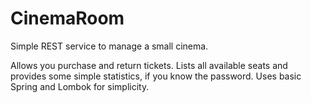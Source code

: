 # CinemaRoom
Simple REST service to manage a small cinema.

Allows you purchase and return tickets. Lists all available seats and provides some simple statistics, if you know the password. Uses basic Spring and Lombok for simplicity.
